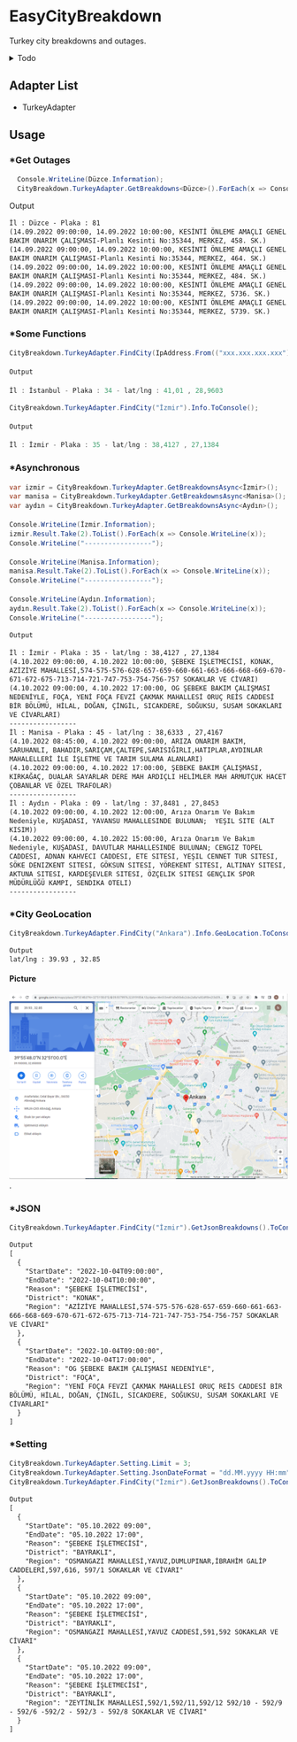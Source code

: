 # EasyCityBreakdown
Turkey city breakdowns and outages.

<details>
	<summary>Todo</summary>
 
  - [X] JSON serialize
  - [ ] Nuget package
  - [ ] Web deploy(open api)
  - [ ] Add more city
    - [ ] Turkey
      - [X] Adana
      - [ ] Adıyaman
      - [ ] Afyonkarahisar
      - [ ] Ağrı
      - [X] Aksaray
      - [ ] Amasya
      - [X] Ankara
      - [X] Antalya
      - [ ] Ardahan
      - [ ] Artvin
      - [X] Aydın
      - [X] Balıkesir
      - [X] Bartın
      - [ ] Batman
      - [ ] Bayburt
      - [X] Bilecik
      - [ ] Bingöl
      - [ ] Bitlis
      - [X] Bolu
      - [X] Burdur
      - [X] Bursa
      - [X] Çanakkale
      - [X] Çankırı
      - [ ] Çorum
      - [X] Denizli
      - [ ] Diyarbakır
      - [X] Düzce
      - [X] Edirne
      - [ ] Elazığ
      - [ ] Erzincan
      - [ ] Erzurum
      - [ ] Eskişehir
      - [X] Gaziantep
      - [ ] Giresun
      - [ ] Gümüşhane
      - [ ] Hakkâri
      - [X] Hatay
      - [ ] Iğdır
      - [X] Isparta
      - [ ] Istanbul
      - [X] İzmir
      - [ ] Kahramanmaraş
      - [X] Karabük
      - [X] Karaman
      - [ ] Kars
      - [X] Kastamonu
      - [ ] Kayseri
      - [X] Kırıkkale
      - [X] Kırklareli
      - [X] Kırşehir
      - [X] Kilis
      - [X] Kocaeli
      - [X] Konya
      - [ ] Kütahya
      - [ ] Malatya
      - [X] Manisa
      - [ ] Mardin
      - [X] Mersin
      - [X] Muğla
      - [ ] Muş
      - [X] Nevşehir
      - [X] Niğde
      - [ ] Ordu
      - [X] Osmaniye
      - [ ] Rize
      - [X] Sakarya
      - [ ] Samsun
      - [ ] Siirt
      - [ ] Sinop
      - [ ] Sivas
      - [ ] Şanlıurfa
      - [ ] Şırnak
      - [X] Tekirdağ
      - [ ] Tokat
      - [ ] Trabzon
      - [ ] Tunceli
      - [ ] Uşak
      - [ ] Van
      - [X] Yalova
      - [ ] Yozgat
      - [X] Zonguldak    
 
</details>

## Adapter List
- TurkeyAdapter

## Usage

### *Get Outages
``` csharp
  Console.WriteLine(Düzce.Information);
  CityBreakdown.TurkeyAdapter.GetBreakdowns<Düzce>().ForEach(x => Console.WriteLine(x));
```
Output
```
İl : Düzce - Plaka : 81
(14.09.2022 09:00:00, 14.09.2022 10:00:00, KESİNTİ ÖNLEME AMAÇLI GENEL BAKIM ONARIM ÇALIŞMASI-Planlı Kesinti No:35344, MERKEZ, 458. SK.)
(14.09.2022 09:00:00, 14.09.2022 10:00:00, KESİNTİ ÖNLEME AMAÇLI GENEL BAKIM ONARIM ÇALIŞMASI-Planlı Kesinti No:35344, MERKEZ, 464. SK.)
(14.09.2022 09:00:00, 14.09.2022 10:00:00, KESİNTİ ÖNLEME AMAÇLI GENEL BAKIM ONARIM ÇALIŞMASI-Planlı Kesinti No:35344, MERKEZ, 484. SK.)
(14.09.2022 09:00:00, 14.09.2022 10:00:00, KESİNTİ ÖNLEME AMAÇLI GENEL BAKIM ONARIM ÇALIŞMASI-Planlı Kesinti No:35344, MERKEZ, 5736. SK.)
(14.09.2022 09:00:00, 14.09.2022 10:00:00, KESİNTİ ÖNLEME AMAÇLI GENEL BAKIM ONARIM ÇALIŞMASI-Planlı Kesinti No:35344, MERKEZ, 5739. SK.)
```

### *Some Functions
``` csharp
CityBreakdown.TurkeyAdapter.FindCity(IpAddress.From(("xxx.xxx.xxx.xxx"))).Info.ToConsole();

Output

İl : İstanbul - Plaka : 34 - lat/lng : 41,01 , 28,9603
```

``` csharp
CityBreakdown.TurkeyAdapter.FindCity("İzmir").Info.ToConsole();

Output

İl : İzmir - Plaka : 35 - lat/lng : 38,4127 , 27,1384
```

### *Asynchronous
``` csharp
var izmir = CityBreakdown.TurkeyAdapter.GetBreakdownsAsync<İzmir>();
var manisa = CityBreakdown.TurkeyAdapter.GetBreakdownsAsync<Manisa>();
var aydın = CityBreakdown.TurkeyAdapter.GetBreakdownsAsync<Aydın>();

Console.WriteLine(İzmir.Information);
izmir.Result.Take(2).ToList().ForEach(x => Console.WriteLine(x));
Console.WriteLine("-----------------");

Console.WriteLine(Manisa.Information);
manisa.Result.Take(2).ToList().ForEach(x => Console.WriteLine(x));
Console.WriteLine("-----------------");

Console.WriteLine(Aydın.Information);
aydın.Result.Take(2).ToList().ForEach(x => Console.WriteLine(x));
Console.WriteLine("-----------------");
```
```
Output

İl : İzmir - Plaka : 35 - lat/lng : 38,4127 , 27,1384
(4.10.2022 09:00:00, 4.10.2022 10:00:00, ŞEBEKE İŞLETMECİSİ, KONAK, AZİZİYE MAHALLESİ,574-575-576-628-657-659-660-661-663-666-668-669-670-671-672-675-713-714-721-747-753-754-756-757 SOKAKLAR VE CİVARI)
(4.10.2022 09:00:00, 4.10.2022 17:00:00, OG ŞEBEKE BAKIM ÇALIŞMASI NEDENİYLE, FOÇA, YENİ FOÇA FEVZİ ÇAKMAK MAHALLESİ ORUÇ REİS CADDESİ BİR BÖLÜMÜ, HİLAL, DOĞAN, ÇİNGİL, SICAKDERE, SOĞUKSU, SUSAM SOKAKLARI VE CİVARLARI)
-----------------
İl : Manisa - Plaka : 45 - lat/lng : 38,6333 , 27,4167
(4.10.2022 08:45:00, 4.10.2022 09:00:00, ARIZA ONARIM BAKIM, SARUHANLI, BAHADIR,SARIÇAM,ÇALTEPE,SARISIĞIRLI,HATIPLAR,AYDINLAR  MAHALELLERİ İLE İŞLETME VE TARIM SULAMA ALANLARI)
(4.10.2022 09:00:00, 4.10.2022 17:00:00, ŞEBEKE BAKIM ÇALIŞMASI, KIRKAĞAÇ, DUALAR SAYARLAR DERE MAH ARDIÇLI HELİMLER MAH ARMUTÇUK HACET ÇOBANLAR VE ÖZEL TRAFOLAR)
-----------------
İl : Aydın - Plaka : 09 - lat/lng : 37,8481 , 27,8453
(4.10.2022 09:00:00, 4.10.2022 12:00:00, Arıza Onarım Ve Bakım Nedeniyle, KUŞADASI, YAVANSU MAHALLESINDE BULUNAN;  YEŞIL SITE (ALT KISIM))
(4.10.2022 09:00:00, 4.10.2022 15:00:00, Arıza Onarım Ve Bakım Nedeniyle, KUŞADASI, DAVUTLAR MAHALLESINDE BULUNAN; CENGIZ TOPEL CADDESI, ADNAN KAHVECI CADDESI, ETE SITESI, YEŞIL CENNET TUR SITESI, SÖKE DENIZKENT SITESI, GÖKSUN SITESI, YÖREKENT SITESI, ALTINAY SITESI, AKTUNA SITESI, KARDEŞEVLER SITESI, ÖZÇELIK SITESI GENÇLIK SPOR MÜDÜRLÜĞÜ KAMPI, SENDIKA OTELI)
-----------------
```
### *City GeoLocation
``` csharp
CityBreakdown.TurkeyAdapter.FindCity("Ankara").Info.GeoLocation.ToConsole();
```
```
Output
lat/lng : 39.93 , 32.85
```
#### Picture
![alt text for screen readers](https://github.com/HakanUcaar/EasyCityBreakdown/blob/main/GeoLocation.png?raw=true "City Center GeoLocation").

### *JSON
``` csharp
CityBreakdown.TurkeyAdapter.FindCity("İzmir").GetJsonBreakdowns().ToConsole();
```
```
Output
[
  {
    "StartDate": "2022-10-04T09:00:00",
    "EndDate": "2022-10-04T10:00:00",
    "Reason": "ŞEBEKE İŞLETMECİSİ",
    "District": "KONAK",
    "Region": "AZİZİYE MAHALLESİ,574-575-576-628-657-659-660-661-663-666-668-669-670-671-672-675-713-714-721-747-753-754-756-757 SOKAKLAR VE CİVARI"
  },
  {
    "StartDate": "2022-10-04T09:00:00",
    "EndDate": "2022-10-04T17:00:00",
    "Reason": "OG ŞEBEKE BAKIM ÇALIŞMASI NEDENİYLE",
    "District": "FOÇA",
    "Region": "YENİ FOÇA FEVZİ ÇAKMAK MAHALLESİ ORUÇ REİS CADDESİ BİR BÖLÜMÜ, HİLAL, DOĞAN, ÇİNGİL, SICAKDERE, SOĞUKSU, SUSAM SOKAKLARI VE CİVARLARI"
  }
]
```

### *Setting
``` csharp
CityBreakdown.TurkeyAdapter.Setting.Limit = 3;
CityBreakdown.TurkeyAdapter.Setting.JsonDateFormat = "dd.MM.yyyy HH:mm";
CityBreakdown.TurkeyAdapter.FindCity("İzmir").GetJsonBreakdowns().ToConsole();
```
```
Output
[
  {
    "StartDate": "05.10.2022 09:00",
    "EndDate": "05.10.2022 17:00",
    "Reason": "ŞEBEKE İŞLETMECİSİ",
    "District": "BAYRAKLI",
    "Region": "OSMANGAZİ MAHALLESİ,YAVUZ,DUMLUPINAR,İBRAHİM GALİP CADDELERİ,597,616, 597/1 SOKAKLAR VE CİVARI"
  },
  {
    "StartDate": "05.10.2022 09:00",
    "EndDate": "05.10.2022 17:00",
    "Reason": "ŞEBEKE İŞLETMECİSİ",
    "District": "BAYRAKLI",
    "Region": "OSMANGAZİ MAHALLESİ,YAVUZ CADDESİ,591,592 SOKAKLAR VE CİVARI"
  },
  {
    "StartDate": "05.10.2022 09:00",
    "EndDate": "05.10.2022 17:00",
    "Reason": "ŞEBEKE İŞLETMECİSİ",
    "District": "BAYRAKLI",
    "Region": "ZEYTİNLİK MAHALLESİ,592/1,592/11,592/12 592/10 - 592/9 - 592/6 -592/2 - 592/3 - 592/8 SOKAKLAR VE CİVARI"
  }
]
```

